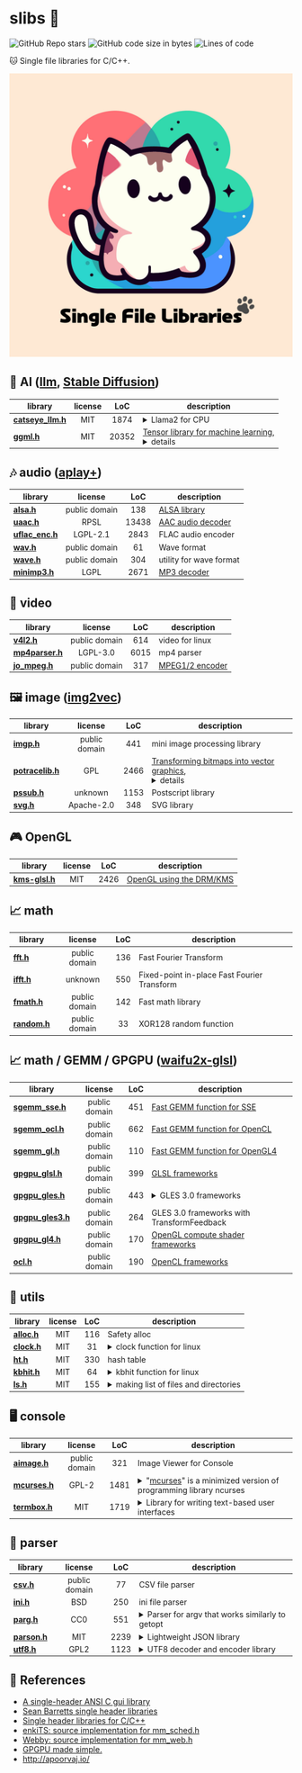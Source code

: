 # slibs 🐾

![GitHub Repo stars](https://img.shields.io/github/stars/yui0/slibs?style=social)
![GitHub code size in bytes](https://img.shields.io/github/languages/code-size/yui0/slibs)
![Lines of code](https://img.shields.io/tokei/lines/github/yui0/slibs)

🐱 Single file libraries for C/C++.

![Logo](slibs.jpeg)

## 💎 AI ([llm](https://github.com/yui0/slibs/tree/master/catseye), [Stable Diffusion](https://github.com/yui0/slibs/tree/master/ggml/stable-diffusion))
| library                                                               | license              |  LoC  | description
| --------------------------------------------------------------------- |:--------------------:|:-----:| -----------
| **[catseye_llm.h](catseye/catseye_llm.h)**                            | MIT                  |  1874 | <details><summary>Llama2 for CPU</summary>[Llama2](https://github.com/yui0/slibs/tree/master/catseye), [catseye](https://github.com/yui0/catseye)</details>
| **[ggml.h](ggml/ggml.h)**                                             | MIT                  | 20352 | [Tensor library for machine learning](https://github.com/ggerganov/ggml), <details><summary>details</summary>[GGML](https://github.com/yui0/slibs/tree/master/ggml), [Llama 2](https://github.com/yui0/slibs/tree/master/ggml/llama), [RedPajama](https://github.com/yui0/slibs/tree/master/ggml/redpajama), [Stable Diffusion](https://github.com/yui0/slibs/tree/master/ggml/stable-diffusion)</details>

## 🎶 audio ([aplay+](https://github.com/yui0/aplay-))
| library                                                               | license              |  LoC  | description
| --------------------------------------------------------------------- |:--------------------:|:-----:| -----------
| **[alsa.h](alsa.h)**                                                  | public domain        |   138 | [ALSA library](https://github.com/yui0/aplay-)
| **[uaac.h](uaac.h)**                                                  | RPSL                 | 13438 | [AAC audio decoder](https://github.com/yui0/aplay-)
| **[uflac_enc.h](uflac_enc.h)**                                        | LGPL-2.1             |  2843 | FLAC audio encoder
| **[wav.h](wav.h)**                                                    | public domain        |    61 | Wave format
| **[wave.h](wave.h)**                                                  | public domain        |   304 | utility for wave format
| **[minimp3.h](minimp3.h)**                                            | LGPL                 |  2671 | [MP3 decoder](https://oldforum.puppylinux.com/viewtopic.php?t=59417)

## 🎥 video
| library                                                               | license              |  LoC  | description
| --------------------------------------------------------------------- |:--------------------:|:-----:| -----------
| **[v4l2.h](v4l2.h)**                                                  | public domain        |   614 | video for linux
| **[mp4parser.h](mp4parser.h)**                                        | LGPL-3.0             |  6015 | mp4 parser
| **[jo_mpeg.h](jo_mpeg.h)**                                            | public domain        |   317 | [MPEG1/2 encoder](http://www.jonolick.com/home/mpeg-video-writer)

## 🖼 image ([img2vec](https://github.com/yui0/img2vec))
| library                                                               | license              |  LoC  | description
| --------------------------------------------------------------------- |:--------------------:|:-----:| -----------
| **[imgp.h](imgp.h)**                                                  | public domain        |   441 | mini image processing library
| **[potracelib.h](potracelib.h)**                                      | GPL                  |  2466 | [Transforming bitmaps into vector graphics](http://potrace.sourceforge.net/), <details><summary>details</summary>[Document](http://potrace.sourceforge.net/potracelib.pdf), [Example](https://github.com/yui0/img2vec)</details>
| **[pssub.h](pssub.h)**                                                | unknown              |  1153 | Postscript library
| **[svg.h](svg.h)**                                                    | Apache-2.0           |   348 | SVG library

## 🎮 OpenGL
| library                                                               | license              |  LoC  | description
| --------------------------------------------------------------------- |:--------------------:|:-----:| -----------
| **[kms-glsl.h](kms-glsl.h)**                                          | MIT                  |  2426 | [OpenGL using the DRM/KMS](https://ttt.io/glsl-raspberry-pi)

## 📈 math
| library                                                               | license              |  LoC  | description
| --------------------------------------------------------------------- |:--------------------:|:-----:| -----------
| **[fft.h](fft.h)**                                                    | public domain        |   136 | Fast Fourier Transform
| **[ifft.h](ifft.h)**                                                  | unknown              |   550 | Fixed-point in-place Fast Fourier Transform
| **[fmath.h](fmath.h)**                                                | public domain        |   142 | Fast math library
| **[random.h](random.h)**                                              | public domain        |    33 | XOR128 random function

## 📈 math / GEMM / GPGPU ([waifu2x-glsl](https://github.com/yui0/waifu2x-glsl))
| library                                                               | license              |  LoC  | description
| --------------------------------------------------------------------- |:--------------------:|:-----:| -----------
| **[sgemm_sse.h](sgemm_sse.h)**                                        | public domain        |   451 | [Fast GEMM function for SSE](https://github.com/yui0/ugemm)
| **[sgemm_ocl.h](sgemm_ocl.h)**                                        | public domain        |   662 | [Fast GEMM function for OpenCL](https://github.com/yui0/ugemm)
| **[sgemm_gl.h](sgemm_gl.h)**                                          | public domain        |   110 | [Fast GEMM function for OpenGL4](https://github.com/yui0/ugemm)
| **[gpgpu_glsl.h](gpgpu_glsl.h)**                                      | public domain        |   399 | [GLSL frameworks](https://github.com/yui0/waifu2x-glsl)
| **[gpgpu_gles.h](gpgpu_gles.h)**                                      | public domain        |   443 | <details><summary>GLES 3.0 frameworks</summary>[Matmul example](gpgpu_gles_matmul.c),[LLM example](https://github.com/yui0/catseye/tree/master/llm)</details>
| **[gpgpu_gles3.h](gpgpu_gles3.h)**                                    | public domain        |   264 | GLES 3.0 frameworks with TransformFeedback
| **[gpgpu_gl4.h](gpgpu_gl4.h)**                                        | public domain        |   170 | [OpenGL compute shader frameworks](https://github.com/yui0/waifu2x-glsl)
| **[ocl.h](ocl.h)**                                                    | public domain        |   190 | [OpenCL frameworks](https://github.com/yui0/waifu2x-ocl)

## 🔧 utils
| library                                                               | license              |  LoC  | description
| --------------------------------------------------------------------- |:--------------------:|:-----:| -----------
| **[alloc.h](alloc.h)**                                                | MIT                  |   116 | Safety alloc
| **[clock.h](clock.h)**                                                | MIT                  |    31 | <details><summary>clock function for linux</summary>[ref.](https://github.com/yui0/waifu2x-glsl)</details>
| **[ht.h](ht.h)**                                                      | MIT                  |   330 | hash table
| **[kbhit.h](kbhit.h)**                                                | MIT                  |    64 | <details><summary>kbhit function for linux</summary>[ref.](https://github.com/yui0/aplay-)</details>
| **[ls.h](ls.h)**                                                      | MIT                  |   155 | <details><summary>making list of files and directories</summary>[ref.](https://github.com/yui0/aplay-)</details>

## 🖥 console
| library                                                               | license              |  LoC  | description
| --------------------------------------------------------------------- |:--------------------:|:-----:| -----------
| **[aimage.h](aimage.h)**                                              | public domain        |   321 | Image Viewer for Console
| **[mcurses.h](mcurses.h)**                                            | GPL-2                |  1481 | <details><summary>"[mcurses](https://github.com/ChrisMicro/mcurses)" is a minimized version of programming library ncurses</summary>[ref.](https://github.com/yui0/aplay-)</details>
| **[termbox.h](termbox.h)**                                            | MIT                  |  1719 | <details><summary>Library for writing text-based user interfaces</summary>[ref.](https://github.com/nsf/termbox)</details>

## 📝 parser
| library                                                               | license              |  LoC  | description
| --------------------------------------------------------------------- |:--------------------:|:-----:| -----------
| **[csv.h](csv.h)**                                                    | public domain        |    77 | CSV file parser
| **[ini.h](ini.h)**                                                    | BSD                  |   250 | ini file parser
| **[parg.h](parg.h)**                                                  | CC0                  |   551 | <details><summary>Parser for argv that works similarly to getopt</summary>[ref.](https://github.com/jibsen/parg)</details>
| **[parson.h](parson.h)**                                              | MIT                  |  2239 | <details><summary>Lightweight JSON library</summary>[ref.](https://github.com/kgabis/parson)</details>
| **[utf8.h](utf8.h)**                                                  | GPL2                 |  1123 | <details><summary>UTF8 decoder and encoder library</summary>[ref.](http://www.ne.jp/asahi/maoyam/hp/UTF-8)</details>

## 📖 References
- [A single-header ANSI C gui library](https://github.com/vurtun/nuklear)
- [Sean Barretts single header libraries](https://github.com/nothings/single_file_libs)
- [Single header libraries for C/C++](https://github.com/vurtun/mmx)
- [enkiTS: source implementation for mm_sched.h](https://github.com/dougbinks/enkiTS)
- [Webby: source implementation for mm_web.h](https://github.com/deplinenoise/webby)
- [GPGPU made simple.](https://github.com/turbo/js)
- http://apoorvaj.io/
